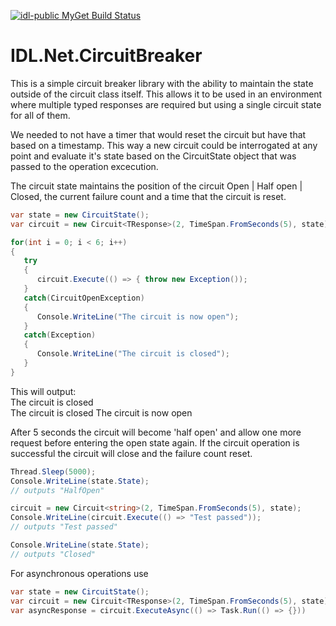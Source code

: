 [![idl-public MyGet Build Status](https://www.myget.org/BuildSource/Badge/idl-public?identifier=95c60c91-9607-478d-b51a-679426498ab6)](https://www.myget.org/)
# IDL.Net.CircuitBreaker
This is a simple circuit breaker library with the ability to maintain the state outside of the circuit class itself. This allows it to be used in an environment where multiple typed responses are required but using a single circuit state for all of them. 

We needed to not have a timer that would reset the circuit but have that based on a timestamp. This way a new circuit could be interrogated at any point and evaluate it's state based on the CircuitState object that was passed to the operation excecution.

The circuit state maintains the position of the circuit Open | Half open | Closed, the current failure count and a time that the circuit is reset. 

````csharp
var state = new CircuitState();
var circuit = new Circuit<TResponse>(2, TimeSpan.FromSeconds(5), state);

for(int i = 0; i < 6; i++)
{
   try
   {
      circuit.Execute(() => { throw new Exception());
   }
   catch(CircuitOpenException)
   {
      Console.WriteLine("The circuit is now open");
   }
   catch(Exception)
   {
      Console.WriteLine("The circuit is closed");
   }
}
````
This will output:  
The circuit is closed  
The circuit is closed
The circuit is now open  

After 5 seconds the circuit will become 'half open' and allow one more request before entering the open state again. If the circuit operation is successful the circuit will close and the failure count reset.
````c#
Thread.Sleep(5000);
Console.WriteLine(state.State);
// outputs "HalfOpen"

circuit = new Circuit<string>(2, TimeSpan.FromSeconds(5), state);
Console.WriteLine(circuit.Execute(() => "Test passed"));
// outputs "Test passed"

Console.WriteLine(state.State);
// outputs "Closed"
````

For asynchronous operations use
````c#
var state = new CircuitState();
var circuit = new Circuit<TResponse>(2, TimeSpan.FromSeconds(5), state);
var asyncResponse = circuit.ExecuteAsync(() => Task.Run(() => {}))
````
